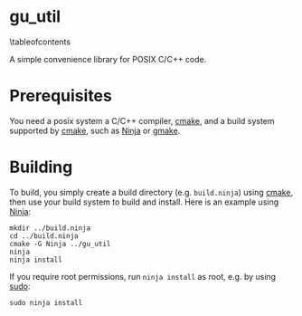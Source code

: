 gu_util
===================
\tableofcontents

A simple convenience library for POSIX C/C++ code.

# Prerequisites

You need a posix system a C/C++ compiler, [cmake](https://cmake.org),
and a build system supported by [cmake](https://cmake.org), such as
[Ninja](https://ninja-build.org) or
[gmake](https://www.gnu.org/software/make/).

# Building

To build, you simply create a build directory (e.g. `build.ninja`)
using [cmake](https://cmake.org), then use your build system to
build and install. Here is an example using
[Ninja](https://ninja-build.org):

	mkdir ../build.ninja
	cd ../build.ninja
	cmake -G Ninja ../gu_util
	ninja
	ninja install

If you require root permissions, run `ninja install` as root,
e.g. by using [sudo](https://www.sudo.ws):

	sudo ninja install
